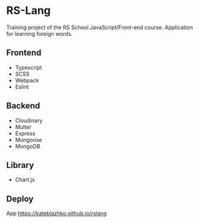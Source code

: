 # RS-Lang
Training project of the RS School JavaScript/Front-end course. Application for learning foreign words.

## Frontend
- Typescript
- SCSS
- Webpack
- Eslint

## Backend
- Сloudinary
- Multer
- Express
- Mongoose
- MongoDB

## Library
- Chart.js

## Deploy
App https://kateblazhko.github.io/rslang
